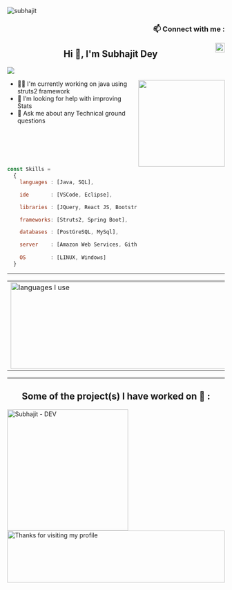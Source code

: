 <!-- - 👋 Hi, I’m Subhajit Dey
- 👀 I’m interested in ...
- 🌱 I’m currently learning ...
- 💞️ I’m looking to collaborate on ...
- 📫 How to reach me ... 
- 🔭 👨‍💻 😄 ⚡ 🤔 💬 👨 💻 
-->

<!---
subhajit-98/subhajit-98 is a ✨ special ✨ repository because its `README.md` (this file) appears on your GitHub profile.
You can click the Preview link to take a look at your changes.
--->
<p align="left"> <img src="https://komarev.com/ghpvc/?username=subhajit-98" alt="subhajit" /> </p>

<h3 align="right" font-family="fangsong">📫 Connect with me :</h3>
<!-- <a href="">
  <img align="right" alt="Subhajit Dey - LinkedIn" width="22px" src="https://upload.wikimedia.org/wikipedia/commons/thumb/e/e9/Linkedin_icon.svg/256px-Linkedin_icon.svg.png"/>
</a> -->
<a href="https://www.linkedin.com/in/subhajit-dey-9905ab209/" target="_tab">
  <!-- <img align="right" alt="Subhajit Dey - LinkedIn" width="22px" src="https://cdn.jsdelivr.net/npm/simple-icons@3.13.0/icons/linkedin.svg"/> --> 
<img align="right" alt="Subhajit Dey - LinkedIn" width="22px" src="https://cdn4.iconfinder.com/data/icons/social-messaging-ui-color-shapes-2-free/128/social-linkedin-circle-512.png"/>
</a>
<!-- <a href="https://www.facebook.com/profile.php?id=100063676179237">
  <img align="right" alt="Subhajit Deyr - Facebook" width="22px" src="https://cdn.jsdelivr.net/npm/simple-icons@v3/icons/facebook.svg"/> -->
</a>

<h2 align="center">Hi 👋, I'm Subhajit Dey</h2>
<img src="https://user-images.githubusercontent.com/73097560/115834477-dbab4500-a447-11eb-908a-139a6edaec5c.gif">

<picture> <img align="right" src="https://github.com/7oSkaaa/7oSkaaa/blob/main/Images/Right_Side.gif?raw=true" width = 200px></picture>

- 👨‍💻 I'm currently working on java using struts2 framework
- 🌱 I’m looking for help with improving Stats
- 💬 Ask me about any Technical ground questions
<br /><br /><br /><br /><br />
<h2> </h2>

<!-- ```js
const Skills = 
  {
    languages : [C, C++, Python, Java, XML],

    ide       : [VS Code, Android Studio],

    libraries : [Volley, Glide, JQuery, PyMysql, Tkinter, React JS],

    frameworks: [Django],

    databases : [Sqlite3, MySql],

    platforms : [Amazon Web Services, Heroku, Github Pages]

    OS        : [LINUX, Windows]
  }
``` -->
```js
const Skills = 
  {
    languages : [Java, SQL],

    ide       : [VSCode, Eclipse],

    libraries : [JQuery, React JS, Bootstrap],

    frameworks: [Struts2, Spring Boot],

    databases : [PostGreSQL, MySql],

    server    : [Amazon Web Services, Github Pages],
    
    OS        : [LINUX, Windows]
  }
```

---
<table>
<tr>
<td>
<img align="center" border-radius="40px" width="500px" height="200px" src="https://github-readme-stats.vercel.app/api/top-langs?username=subhajit-98&show_icons=true&locale=en&layout=compact&theme=react" alt="languages I use" />
</td>
<td>
<img alt="My Github stats" align="center" border-radius="40px" width="800px" height="200px" src="https://github-readme-stats.vercel.app/api?username=subhajit-98&count_private=true&show_icons=true&hide_border=true&theme=react" href="https://github.com/=subhajit-98"/>
</td>
</tr>
</table>

---

<h2 align="center">Some of the project(s) I have worked on 👀 :</h2>
<a href="https://dey-subhajit.github.io/weather-forcust/" target="_blank">
  <img align="left"  alt="Subhajit - DEV" src="https://github.com/subhajit-98/subhajit-98/blob/main/ProjectImage_1.png" width="280px">
</a>
<!-- <a href="http://www.techninetyeight.com/" target="_blank">
  <img align="left"  alt="Subhajit - DEV" src="https://github.com/subhajit-98/subhajit-98/blob/main/my_portfolio_home_page.png" width="280px">
</a> -->

<img height="120" alt="Thanks for visiting my profile" width="100%" src="https://github.com/dibyendu415/dibyendu415/blob/master/marquee.svg" />
